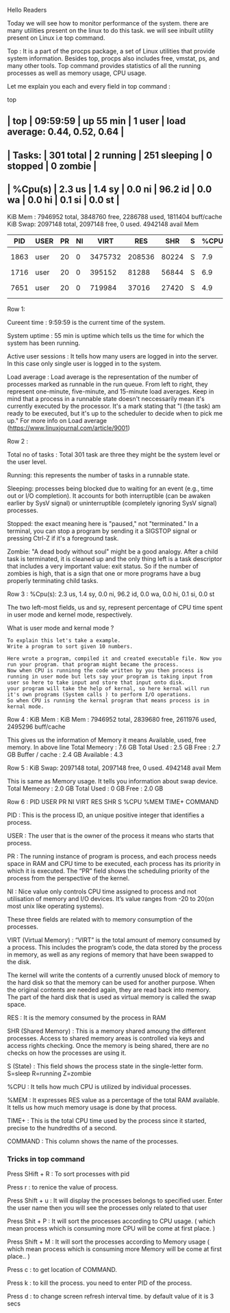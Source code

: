 
Hello Readers

Today we will see how to monitor performance of the system. there are many utilities present on the linux to do this task.
we will see inbuilt utility present on Linux i.e top command.


Top : It is a part of the procps package, a set of Linux utilities that provide system information. Besides top, procps also includes free, vmstat, ps, and many other tools. Top command provides statistics of all the running processes as well as memory usage, CPU usage. 

Let me explain you each and every field in top command :

top

                                                                                                                           
                                                                                                                         




| top | 09:59:59 | up 55 min |  1 user | load average: 0.44, 0.52, 0.64 |
--------------------------------------------------------------------------

| Tasks: | 301 total |   2 running | 251 sleeping |   0 stopped |   0 zombie |
-------------------------------------------------------------------------------

| %Cpu(s) |  2.3 us |  1.4 sy | 0.0 ni | 96.2 id | 0.0 wa | 0.0 hi | 0.1 si | 0.0 st |
--------------------------------------------------------------------------------------

KiB Mem :  7946952 total,  3848760 free,  2286788 used,  1811404 buff/cache
KiB Swap:  2097148 total,  2097148 free,        0 used.  4942148 avail Mem

| PID | USER | PR | NI | VIRT | RES |  SHR | S | %CPU | %MEM |  TIME+ | COMMAND |  
|---|---|---|---|---|---|---|---|---|---|---|---|
|1863 | user | 20 |  0 | 3475732 | 208536 | 80224 | S | 7.9 | 2.6 |  10:44.91 | gnome-shell |
| 1716 | user | 20 | 0 | 395152 | 81288 | 56844 | S | 6.9 | 1.0 | 7:59.85 | Xorg |
| 7651 | user | 20 | 0 | 719984 | 37016 | 27420 | S | 4.9 | 0.5 | 0:00.88 | gnome-terminal |                                                                                                                         


Row 1: 

Cureent time : 9:59:59 is the current time of the system.

System uptime : 55 min is uptime which tells us the time for which the system has been running.

Active user sessions : It tells how many users are logged in into the server. In this case only single user is logged in to the system.

Load average : Load average is the representation of the number of processes marked as runnable in the run queue. 
From left to right, they represent one-minute, five-minute, and 15-minute load averages.
Keep in mind that a process in a runnable state doesn't neccessarily mean it's currently executed by the processor.
It's a mark stating that "I (the task) am ready to be executed, but it's up to the scheduler to decide when to pick me up."
For more info on Load average (https://www.linuxjournal.com/article/9001)


Row 2 :

Total no of tasks : Total 301 task are three they might be the system level or the user level.

Running: this represents the number of tasks in a runnable state.

Sleeping: processes being blocked due to waiting for an event (e.g., time out or I/O completion). 
It accounts for both interruptible (can be awaken earlier by SysV signal) or uninterruptible (completely ignoring SysV signal) processes.

Stopped: the exact meaning here is "paused," not "terminated." 
In a terminal, you can stop a program by sending it a SIGSTOP signal or pressing Ctrl-Z if it's a foreground task.

Zombie: "A dead body without soul" might be a good analogy.
After a child task is terminated, it is cleaned up and the only thing left is a task descriptor that includes a very important value: exit status. 
So if the number of zombies is high, that is a sign that one or more programs have a bug properly terminating child tasks.



Row 3 : %Cpu(s):  2.3 us,  1.4 sy,  0.0 ni, 96.2 id,  0.0 wa,  0.0 hi,  0.1 si,  0.0 st

The two left-most fields, us and sy, represent percentage of CPU time spent in user mode and kernel mode, respectively.

What is user mode and kernal mode ?

```
To explain this let's take a example.
Write a program to sort given 10 numbers.

Here wrote a program, compiled it and created executable file. Now you run your program. that program might became the process.
Now when CPU is runninng the code written by you then process is running in user mode but lets say your program is taking input from user so here to take input and store that input onto disk.
your program will take the help of kernal, so here kernal will run it's own programs (System calls ) to perform I/O operations.
So when CPU is running the kernal program that means process is in kernal mode.
```

Row 4 : KiB Mem :  KiB Mem :  7946952 total,  2839680 free,  2611976 used,  2495296 buff/cache

This gives us the information of Memory it means Available, used, free memory. In above line
Total Memeory : 7.6 GB 
Total Used : 2.5 GB
Free : 2.7 GB
Buffer / cache : 2.4 GB
Available : 4.3



Row 5 : KiB Swap:  2097148 total,  2097148 free, 0 used.  4942148 avail Mem

This is same as Memory usage. It tells you information about swap device.
Total Memeory : 2.0	 GB 
Total Used : 0 GB
Free : 2.0 GB


Row 6 : PID		USER      PR  NI    VIRT    RES    SHR S  %CPU %MEM     TIME+ COMMAND 

PID : This is the process ID, an unique positive integer that identifies a process.

USER : The user that is the owner of the process it means who starts that process.

PR : The running instance of program is process, and each process needs space in RAM and CPU time to be executed, each process has its priority in which it is executed. The “PR” field shows the scheduling priority of the process from the perspective of the kernel.

NI : Nice value only controls CPU time assigned to process and not utilisation of memory and I/O devices.
It’s value ranges from -20 to 20(on most unix like operating systems).

These three fields are related with to memory consumption of the processes. 

VIRT (Virtual Memory) : “VIRT” is the total amount of memory consumed by a process. This includes the program’s code, the data stored by the process in memory, as well as any regions of memory that have been swapped to the disk.


The kernel will write the contents of a currently unused block of memory to the hard disk so that the memory can be used for another purpose. When the original contents are needed again, they are read back into memory. The part of the hard disk that is used as virtual memory is called the swap space.

RES : It is the memory consumed by the process in RAM

SHR (Shared Memory) : This is a memory shared amoung the different processes. Access to shared memory areas is controlled via keys and access rights checking. Once the memory is being shared, there are no checks on how the processes are using it.


S (State) : This field shows the process state in the single-letter form. S=sleep R=running Z=zombie

%CPU : It tells how much CPU is utilized by individual processes.

%MEM : It expresses RES value as a percentage of the total RAM available. It tells us how much memory usage is done by that process.

TIME+ : This is the total CPU time used by the process since it started, precise to the hundredths of a second.

COMMAND : This column shows the name of the processes.


### Tricks in top command 

Press SHift + R : To sort processes with pid

Press r : to renice the value of process.

Press Shift + u : It will display the processes belongs to specified user. Enter the user name then you will see the processes only related to that user

Press Shit + P : It will sort the processes according to CPU usage. ( which mean process which is consuming more CPU will be come at first place. )

Press Shift + M : It will sort the processes according to Memory usage ( which mean process which is consuming more Memory will be come at first place.. )

Press c : to get location of COMMAND.

Press k : to kill the process. you need to enter PID of the process.

Press d : to change screen refresh interval time. by default value of it is 3 secs
